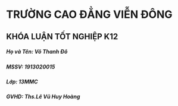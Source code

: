 # TRƯỜNG CAO ĐẲNG VIỄN ĐÔNG
## KHÓA LUẬN TỐT NGHIỆP K12
##### Họ và Tên: Võ Thanh Đô
##### MSSV: 1913020015
##### Lớp: 13MMC
##### GVHD: Ths.Lê Vũ Huy Hoàng

